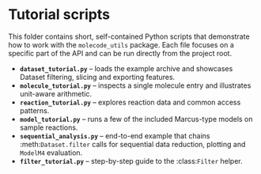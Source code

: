 # Tutorial scripts

This folder contains short, self-contained Python scripts that demonstrate how to work with the `molecode_utils` package.
Each file focuses on a specific part of the API and can be run directly from the project root.

- **`dataset_tutorial.py`** – loads the example archive and showcases Dataset filtering, slicing and exporting features.
- **`molecule_tutorial.py`** – inspects a single molecule entry and illustrates unit-aware arithmetic.
- **`reaction_tutorial.py`** – explores reaction data and common access patterns.
- **`model_tutorial.py`** – runs a few of the included Marcus-type models on sample reactions.
- **`sequential_analysis.py`** – end-to-end example that chains
  :meth:`Dataset.filter` calls for sequential data reduction,
  plotting and `ModelM4` evaluation.
- **`filter_tutorial.py`** – step-by-step guide to the :class:`Filter` helper.
